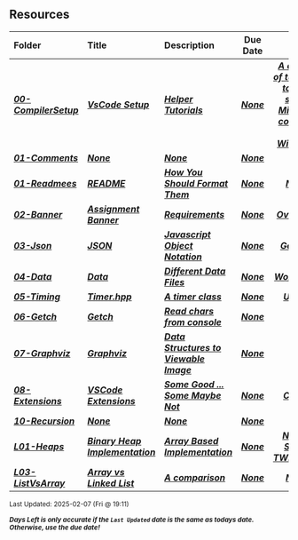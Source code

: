 ## Resources

| Folder | Title | Description | Due Date | Due |  |
|:------|:------|:------|:-----:|:-----:|-----|
| ***<a href="https://github.com/rugbyprof/5243-Algorithms/tree/master/Resources/00-CompilerSetup">00-CompilerSetup</a>*** | ***<a href="https://github.com/rugbyprof/5243-Algorithms/tree/master/Resources/00-CompilerSetup"> VsCode Setup </a>*** | ***<a href="https://github.com/rugbyprof/5243-Algorithms/tree/master/Resources/00-CompilerSetup"> Helper Tutorials</a>*** | ***<a href="https://github.com/rugbyprof/5243-Algorithms/tree/master/Resources/00-CompilerSetup">None</a>*** | ***<a href="https://github.com/rugbyprof/5243-Algorithms/tree/master/Resources/00-CompilerSetup"> A couple of tutorials to help setup MingGW compiler on Windows</a>*** |  |
| ***<a href="https://github.com/rugbyprof/5243-Algorithms/tree/master/Resources/01-Comments">01-Comments</a>*** | ***<a href="https://github.com/rugbyprof/5243-Algorithms/tree/master/Resources/01-Comments">None</a>*** | ***<a href="https://github.com/rugbyprof/5243-Algorithms/tree/master/Resources/01-Comments">None</a>*** | ***<a href="https://github.com/rugbyprof/5243-Algorithms/tree/master/Resources/01-Comments">None</a>*** | ***<a href="https://github.com/rugbyprof/5243-Algorithms/tree/master/Resources/01-Comments">N/A</a>*** |  |
| ***<a href="https://github.com/rugbyprof/5243-Algorithms/tree/master/Resources/01-Readmees">01-Readmees</a>*** | ***<a href="https://github.com/rugbyprof/5243-Algorithms/tree/master/Resources/01-Readmees"> README </a>*** | ***<a href="https://github.com/rugbyprof/5243-Algorithms/tree/master/Resources/01-Readmees"> How You Should Format Them</a>*** | ***<a href="https://github.com/rugbyprof/5243-Algorithms/tree/master/Resources/01-Readmees">None</a>*** | ***<a href="https://github.com/rugbyprof/5243-Algorithms/tree/master/Resources/01-Readmees"> None</a>*** |  |
| ***<a href="https://github.com/rugbyprof/5243-Algorithms/tree/master/Resources/02-Banner">02-Banner</a>*** | ***<a href="https://github.com/rugbyprof/5243-Algorithms/tree/master/Resources/02-Banner"> Assignment Banner </a>*** | ***<a href="https://github.com/rugbyprof/5243-Algorithms/tree/master/Resources/02-Banner"> Requirements</a>*** | ***<a href="https://github.com/rugbyprof/5243-Algorithms/tree/master/Resources/02-Banner">None</a>*** | ***<a href="https://github.com/rugbyprof/5243-Algorithms/tree/master/Resources/02-Banner"> Overview</a>*** |  |
| ***<a href="https://github.com/rugbyprof/5243-Algorithms/tree/master/Resources/03-Json">03-Json</a>*** | ***<a href="https://github.com/rugbyprof/5243-Algorithms/tree/master/Resources/03-Json"> JSON </a>*** | ***<a href="https://github.com/rugbyprof/5243-Algorithms/tree/master/Resources/03-Json"> Javascript Object Notation</a>*** | ***<a href="https://github.com/rugbyprof/5243-Algorithms/tree/master/Resources/03-Json">None</a>*** | ***<a href="https://github.com/rugbyprof/5243-Algorithms/tree/master/Resources/03-Json"> General</a>*** |  |
| ***<a href="https://github.com/rugbyprof/5243-Algorithms/tree/master/Resources/04-Data">04-Data</a>*** | ***<a href="https://github.com/rugbyprof/5243-Algorithms/tree/master/Resources/04-Data"> Data </a>*** | ***<a href="https://github.com/rugbyprof/5243-Algorithms/tree/master/Resources/04-Data"> Different Data Files</a>*** | ***<a href="https://github.com/rugbyprof/5243-Algorithms/tree/master/Resources/04-Data">None</a>*** | ***<a href="https://github.com/rugbyprof/5243-Algorithms/tree/master/Resources/04-Data"> Word Lists</a>*** |  |
| ***<a href="https://github.com/rugbyprof/5243-Algorithms/tree/master/Resources/05-Timing">05-Timing</a>*** | ***<a href="https://github.com/rugbyprof/5243-Algorithms/tree/master/Resources/05-Timing"> Timer.hpp </a>*** | ***<a href="https://github.com/rugbyprof/5243-Algorithms/tree/master/Resources/05-Timing"> A timer class</a>*** | ***<a href="https://github.com/rugbyprof/5243-Algorithms/tree/master/Resources/05-Timing">None</a>*** | ***<a href="https://github.com/rugbyprof/5243-Algorithms/tree/master/Resources/05-Timing"> Usage</a>*** |  |
| ***<a href="https://github.com/rugbyprof/5243-Algorithms/tree/master/Resources/06-Getch">06-Getch</a>*** | ***<a href="https://github.com/rugbyprof/5243-Algorithms/tree/master/Resources/06-Getch"> Getch </a>*** | ***<a href="https://github.com/rugbyprof/5243-Algorithms/tree/master/Resources/06-Getch"> Read chars from console</a>*** | ***<a href="https://github.com/rugbyprof/5243-Algorithms/tree/master/Resources/06-Getch">None</a>*** | ***<a href="https://github.com/rugbyprof/5243-Algorithms/tree/master/Resources/06-Getch">N/A</a>*** |  |
| ***<a href="https://github.com/rugbyprof/5243-Algorithms/tree/master/Resources/07-Graphviz">07-Graphviz</a>*** | ***<a href="https://github.com/rugbyprof/5243-Algorithms/tree/master/Resources/07-Graphviz"> Graphviz </a>*** | ***<a href="https://github.com/rugbyprof/5243-Algorithms/tree/master/Resources/07-Graphviz"> Data Structures to Viewable Image</a>*** | ***<a href="https://github.com/rugbyprof/5243-Algorithms/tree/master/Resources/07-Graphviz">None</a>*** | ***<a href="https://github.com/rugbyprof/5243-Algorithms/tree/master/Resources/07-Graphviz">N/A</a>*** |  |
| ***<a href="https://github.com/rugbyprof/5243-Algorithms/tree/master/Resources/08-Extensions">08-Extensions</a>*** | ***<a href="https://github.com/rugbyprof/5243-Algorithms/tree/master/Resources/08-Extensions"> VSCode Extensions </a>*** | ***<a href="https://github.com/rugbyprof/5243-Algorithms/tree/master/Resources/08-Extensions"> Some Good ... Some Maybe Not</a>*** | ***<a href="https://github.com/rugbyprof/5243-Algorithms/tree/master/Resources/08-Extensions">None</a>*** | ***<a href="https://github.com/rugbyprof/5243-Algorithms/tree/master/Resources/08-Extensions"> C/C++</a>*** |  |
| ***<a href="https://github.com/rugbyprof/5243-Algorithms/tree/master/Resources/10-Recursion">10-Recursion</a>*** | ***<a href="https://github.com/rugbyprof/5243-Algorithms/tree/master/Resources/10-Recursion">None</a>*** | ***<a href="https://github.com/rugbyprof/5243-Algorithms/tree/master/Resources/10-Recursion">None</a>*** | ***<a href="https://github.com/rugbyprof/5243-Algorithms/tree/master/Resources/10-Recursion">None</a>*** | ***<a href="https://github.com/rugbyprof/5243-Algorithms/tree/master/Resources/10-Recursion">N/A</a>*** |  |
| ***<a href="https://github.com/rugbyprof/5243-Algorithms/tree/master/Resources/L01-Heaps">L01-Heaps</a>*** | ***<a href="https://github.com/rugbyprof/5243-Algorithms/tree/master/Resources/L01-Heaps"> Binary Heap Implementation </a>*** | ***<a href="https://github.com/rugbyprof/5243-Algorithms/tree/master/Resources/L01-Heaps"> Array Based Implementation</a>*** | ***<a href="https://github.com/rugbyprof/5243-Algorithms/tree/master/Resources/L01-Heaps">None</a>*** | ***<a href="https://github.com/rugbyprof/5243-Algorithms/tree/master/Resources/L01-Heaps"> NEEDS SOME TWEEKING</a>*** |  |
| ***<a href="https://github.com/rugbyprof/5243-Algorithms/tree/master/Resources/L03-ListVsArray">L03-ListVsArray</a>*** | ***<a href="https://github.com/rugbyprof/5243-Algorithms/tree/master/Resources/L03-ListVsArray"> Array vs Linked List </a>*** | ***<a href="https://github.com/rugbyprof/5243-Algorithms/tree/master/Resources/L03-ListVsArray"> A comparison</a>*** | ***<a href="https://github.com/rugbyprof/5243-Algorithms/tree/master/Resources/L03-ListVsArray">None</a>*** | ***<a href="https://github.com/rugbyprof/5243-Algorithms/tree/master/Resources/L03-ListVsArray"> None</a>*** |  |

<sup>Last Updated: 2025-02-07 (Fri @ 19:11)</sup> 

<sup>***Days Left is only accurate if the `Last Updated` date is the same as todays date. Otherwise, use the due date!***</sup> 